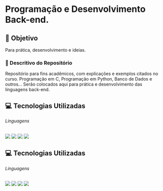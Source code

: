 # Programação e Desenvolvimento Back-end.

## :dart: Objetivo
Para prática, desenvolvimento e ideias.
### :scroll: Descritivo do Repositório
Repositório para fins acadêmicos, com explicações e exemplos citados no curso. Programação em C, Programação em Python, Banco de Dados e outros... Serão colocados aqui para prática e desenvolvimento das linguagens back-end.

## :computer: Tecnologias Utilizadas

###### Linguagens

[![](https://img.shields.io/badge/-PostgreSQL-00758f?style=flat&logo=postgresql&logoColor=white)](https://www.postgresql.org/ "PostgreSQL") [![](https://img.shields.io/badge/-python-3333FF?style=flat&logo=py5&logoColor=white)](https://www.python.org/ "python") [![](https://img.shields.io/badge/-C-3333FF?style=flat&logo=C5&logoColor=white)](https://docs.microsoft.com/pt-br/cpp/c-language/?view=msvc-170 "C") [![](https://img.shields.io/badge/-MongoDB-339966?style=flat&logo=mongodb5&logoColor=white)](https://www.mongodb.com/cloud/atlas/lp/try2-hterms?utm_content=controlhterms&utm_source=google&utm_campaign=gs_americas_brazil_search_core_brand_atlas_desktop&utm_term=mongodb%20com&utm_medium=cpc_paid_search&utm_ad=e&utm_ad_campaign_id=12212624308&adgroup=115749706023&gclid=Cj0KCQiA-eeMBhCpARIsAAZfxZDsyq_JMOaw-bxxO9PgOM61M9j7NMYPOzgMWErroK7P37JL3TXg-OMaAmn0EALw_wcB "MongoDB") 

## :computer: Tecnologias Utilizadas

###### Linguagens

[![](https://img.shields.io/badge/-PostgreSQL-00758f?style=flat&logo=postgresql&logoColor=white)](https://www.postgresql.org/ "PostgreSQL") [![](https://img.shields.io/badge/-python-3333FF?style=flat&logo=py5&logoColor=white)](https://www.python.org/ "python") [![](https://img.shields.io/badge/-C-3333FF?style=flat&logo=C5&logoColor=white)](https://docs.microsoft.com/pt-br/cpp/c-language/?view=msvc-170 "C") [![](https://img.shields.io/badge/-MongoDB-339966?style=flat&logo=mongodb5&logoColor=white)](https://www.mongodb.com/cloud/atlas/lp/try2-hterms?utm_content=controlhterms&utm_source=google&utm_campaign=gs_americas_brazil_search_core_brand_atlas_desktop&utm_term=mongodb%20com&utm_medium=cpc_paid_search&utm_ad=e&utm_ad_campaign_id=12212624308&adgroup=115749706023&gclid=Cj0KCQiA-eeMBhCpARIsAAZfxZDsyq_JMOaw-bxxO9PgOM61M9j7NMYPOzgMWErroK7P37JL3TXg-OMaAmn0EALw_wcB "MongoDB") 


